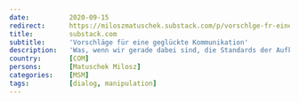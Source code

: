 ```yaml
---
date:          2020-09-15
redirect:      https://miloszmatuschek.substack.com/p/vorschlge-fr-eine-geglckte-kommunikation
title:         substack.com
subtitle:      'Vorschläge für eine geglückte Kommunikation'
description:   'Was, wenn wir gerade dabei sind, die Standards der Aufklärung über Bord zu werfen? Wir brauchen jetzt ein Detox des Debattenraums. Eine Kolumne.'
country:       [COM]
persons:       [Matuschek Milosz]
categories:    [MSM]
tags:          [dialog, manipulation]
---
```

